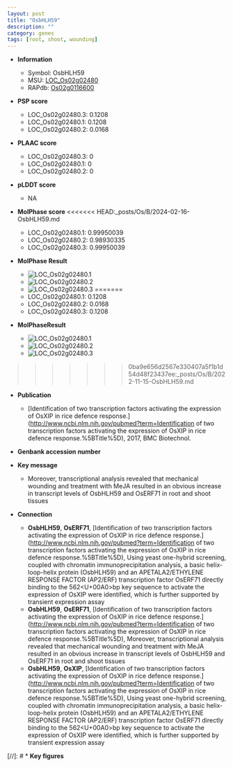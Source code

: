 ```yaml
---
layout: post
title: "OsbHLH59"
description: ""
category: genes
tags: [root, shoot, wounding]
---
```


* **Information**  
    + Symbol: OsbHLH59  
    + MSU: [LOC_Os02g02480](http://rice.plantbiology.msu.edu/cgi-bin/ORF_infopage.cgi?orf=LOC_Os02g02480)  
    + RAPdb: [Os02g0116600](http://rapdb.dna.affrc.go.jp/viewer/gbrowse_details/irgsp1?name=Os02g0116600)  

* **PSP score**  
    + LOC_Os02g02480.3: 0.1208 
    + LOC_Os02g02480.1: 0.1208 
    + LOC_Os02g02480.2: 0.0168 

* **PLAAC score**  
    + LOC_Os02g02480.3: 0 
    + LOC_Os02g02480.1: 0 
    + LOC_Os02g02480.2: 0 

* **pLDDT score**
    + NA


* **MolPhase score**
<<<<<<< HEAD:_posts/Os/B/2024-02-16-OsbHLH59.md
    + LOC_Os02g02480.1: 0.99950039
    + LOC_Os02g02480.2: 0.98930335
    + LOC_Os02g02480.3: 0.99950039

* **MolPhase Result**
    + ![LOC_Os02g02480.1](https://304243504.github.io/Pictures/LOC_Os02g/LOC_Os02g02480.1.png)
    + ![LOC_Os02g02480.2](https://304243504.github.io/Pictures/LOC_Os02g/LOC_Os02g02480.2.png)
    + ![LOC_Os02g02480.3](https://304243504.github.io/Pictures/LOC_Os02g/LOC_Os02g02480.3.png)
=======
    + LOC_Os02g02480.1: 0.1208
    + LOC_Os02g02480.2: 0.0168
    + LOC_Os02g02480.3: 0.1208

* **MolPhaseResult**
    + ![LOC_Os02g02480.1](https://ricepsp.github.io/pictures/LOC_Os02g/LOC_Os02g02480.1.png)
    + ![LOC_Os02g02480.2](https://ricepsp.github.io/pictures/LOC_Os02g/LOC_Os02g02480.2.png)
    + ![LOC_Os02g02480.3](https://ricepsp.github.io/pictures/LOC_Os02g/LOC_Os02g02480.3.png)
>>>>>>> 0ba9e656d2567e330407a5f1b1d54d48f23437ee:_posts/Os/B/2022-11-15-OsbHLH59.md

* **Publication**  
    + [Identification of two transcription factors activating the expression of OsXIP in rice defence response.](http://www.ncbi.nlm.nih.gov/pubmed?term=Identification of two transcription factors activating the expression of OsXIP in rice defence response.%5BTitle%5D), 2017, BMC Biotechnol.

* **Genbank accession number**  

* **Key message**  
    + Moreover, transcriptional analysis revealed that mechanical wounding and treatment with MeJA resulted in an obvious increase in transcript levels of OsbHLH59 and OsERF71 in root and shoot tissues

* **Connection**  
    + __OsbHLH59__, __OsERF71__, [Identification of two transcription factors activating the expression of OsXIP in rice defence response.](http://www.ncbi.nlm.nih.gov/pubmed?term=Identification of two transcription factors activating the expression of OsXIP in rice defence response.%5BTitle%5D),  Using yeast one-hybrid screening, coupled with chromatin immunoprecipitation analysis, a basic helix-loop-helix protein (OsbHLH59) and an APETALA2/ETHYLENE RESPONSE FACTOR (AP2/ERF) transcription factor OsERF71 directly binding to the 562<U+00A0>bp key sequence to activate the expression of OsXIP were identified, which is further supported by transient expression assay
    + __OsbHLH59__, __OsERF71__, [Identification of two transcription factors activating the expression of OsXIP in rice defence response.](http://www.ncbi.nlm.nih.gov/pubmed?term=Identification of two transcription factors activating the expression of OsXIP in rice defence response.%5BTitle%5D),  Moreover, transcriptional analysis revealed that mechanical wounding and treatment with MeJA resulted in an obvious increase in transcript levels of OsbHLH59 and OsERF71 in root and shoot tissues
    + __OsbHLH59__, __OsXIP__, [Identification of two transcription factors activating the expression of OsXIP in rice defence response.](http://www.ncbi.nlm.nih.gov/pubmed?term=Identification of two transcription factors activating the expression of OsXIP in rice defence response.%5BTitle%5D),  Using yeast one-hybrid screening, coupled with chromatin immunoprecipitation analysis, a basic helix-loop-helix protein (OsbHLH59) and an APETALA2/ETHYLENE RESPONSE FACTOR (AP2/ERF) transcription factor OsERF71 directly binding to the 562<U+00A0>bp key sequence to activate the expression of OsXIP were identified, which is further supported by transient expression assay

[//]: # * **Key figures**  


